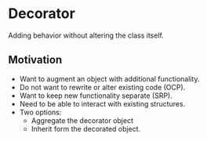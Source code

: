 # Decorator

Adding behavior without altering the class itself.

## Motivation

- Want to augment an object with additional functionality.
- Do not want to rewrite or alter existing code (OCP).
- Want to keep new functionality separate (SRP).
- Need to be able to interact with existing structures.
-  Two options:
   -  Aggregate the decorator object
   -  Inherit form the decorated object.

